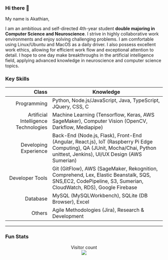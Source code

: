 ### Hi there 👋
My name is Akathian,
<!--
**Akathian/Akathian** is a ✨ _special_ ✨ repository because its `README.md` (this file) appears on your GitHub profile.

Here are some ideas to get you started:

- 🔭 I’m currently working on ...
- 🌱 I’m currently learning ...
- 👯 I’m looking to collaborate on ...
- 🤔 I’m looking for help with ...
- 💬 Ask me about ...
- 📫 How to reach me: ...
- 😄 Pronouns: ...
- ⚡ Fun fact: ...
-->


I am an ambitious and self-directed 4th-year student <b>double majoring in Computer Science and Neuroscience</b>. I strive in highly collaborative work environments and enjoy solving challenging problems. I am comfortable using Linux/Ubuntu and MacOS as a daily driver. I also possess excellent work ethics, allowing for efficient work flow and exceptional attention to detail. I hope to one day make breakthroughs in the artificial intelligence field, applying advanced knowledge in neuroscience and computer science topics.

### Key Skills
|                                                                 Class | Knowledge                                                                                                                                                                  |
|----------------------------------------------------------------------:|----------------------------------------------------------------------------------------------------------------------------------------------------------------------------|
|                                                           Programming | Python, Node.js/JavaScript, Java, TypeScript, JQuery, CSS, C                                                                                                               |
|                                  Artificial Intelligence Technologies | Machine Learning (Tensorflow, Keras, AWS SageMaker), Computer Vision (OpenCV, Darkflow, Mediapipe)                                                                         |
|                                                 Developing Experience | Back-End (Node.js, Flask), Front-End (Angular, React.js), IoT (Raspberry Pi Edge Computing), QA (JUnit, Mocha/Chai, Python unittest, Jenkins), UI/UX Design (AWS Sumerian) |
|                                                       Developer Tools | Git (GitFlow), AWS (SageMaker, Rekognition, Comprehend, Lex, Elastic Beanstalk, SQS, SNS,EC2, CodePipeline, S3, Sumerian, CloudWatch, RDS), Google Firebase                |
|                                                              Database | MySQL (MySQLWorkbench), SQLite (DB Browser), Excel                                                                                                                         |
|                                                                Others | Agile Methodologies (Jira), Research & Development                                                                                                                         |

<hr>

### Fun Stats

<!-- [![GitHub Game of Life](https://github4life.herokuapp.com/ethomson.gif?z=6)](https://github4life.herokuapp.com/Akathian)

[![Akathian's github stats](https://github-readme-stats.vercel.app/api?username=Akathian)](https://github.com/anuraghazra/github-readme-stats) -->

<p align="center"> 
  Visitor count<br>
  <img src="https://profile-counter.glitch.me/Akathian/count.svg" />
</p>
